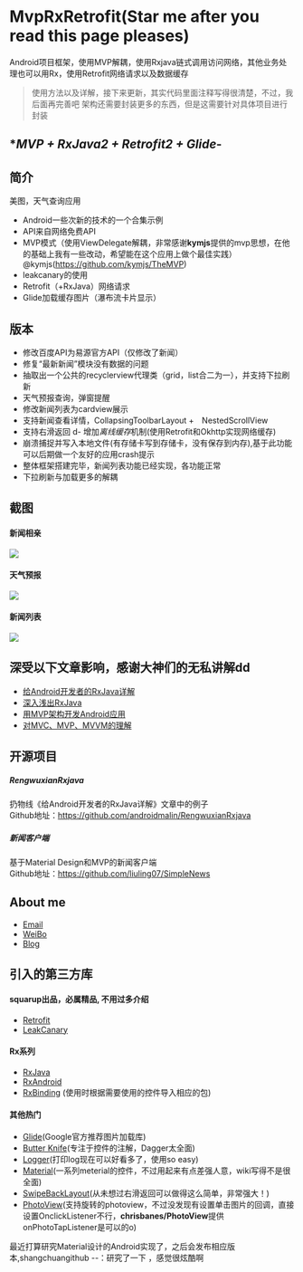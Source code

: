 # MvpRxRetrofit(Star me after you read this page pleases)
Android项目框架，使用MVP解耦，使用Rxjava链式调用访问网络，其他业务处理也可以用Rx，使用Retrofit网络请求以及数据缓存
>使用方法以及详解，接下来更新，其实代码里面注释写得很清楚，不过，我后面再完善吧
>架构还需要封装更多的东西，但是这需要针对具体项目进行封装

## **MVP + RxJava2 + Retrofit2 + Glide*-

## **简介**
美图，天气查询应用
- Android一些次新的技术的一个合集示例
- API来自网络免费API
- MVP模式（使用ViewDelegate解耦，非常感谢**kymjs**提供的mvp思想，在他的基础上我有一些改动，希望能在这个应用上做个最佳实践）@kymjs(https://github.com/kymjs/TheMVP)
- leakcanary的使用
- Retrofit（+RxJava）网络请求
- Glide加载缓存图片（瀑布流卡片显示）

## **版本**
- 修改百度API为易源官方API（仅修改了新闻）
- 修复“最新新闻”模块没有数据的问题
- 抽取出一个公共的recyclerview代理类（grid，list合二为一），并支持下拉刷新
- 天气预报查询，弹窗提醒
- 修改新闻列表为cardview展示
- 支持新闻查看详情，CollapsingToolbarLayout +　NestedScrollView
- 支持右滑返回
d- 增加*离线缓存*机制(使用Retrofit和Okhttp实现网络缓存)
- 崩溃捕捉并写入本地文件(有存储卡写到存储卡，没有保存到内存),基于此功能可以后期做一个友好的应用crash提示
- 整体框架搭建完毕，新闻列表功能已经实现，各功能正常
- 下拉刷新与加载更多的解耦


## **截图**

#### 新闻相亲
![](./picture3.PNG)
#### 天气预报
![](./picture1.png)
#### 新闻列表
![](./picture2.png)


## 深受以下文章影响，感谢大神们的无私讲解dd
* [给Android开发者的RxJava详解](http://gank.io/post/560e15be2dca930e00da1083)
* [深入浅出RxJava](http://blog.csdn.net/lzyzsd/article/details/41833541)
* [用MVP架构开发Android应用](http://kymjs.com/code/2015/11/09/01)
* [对MVC、MVP、MVVM的理解](http://blog.csdn.net/napolunyishi/article/details/22722345)

## **开源项目**

##### RengwuxianRxjava
扔物线《给Android开发者的RxJava详解》文章中的例子  
Github地址：https://github.com/androidmalin/RengwuxianRxjava

##### 新闻客户端
基于Material Design和MVP的新闻客户端    
Github地址：https://github.com/liuling07/SimpleNews

## **About me**
* [Email](717616019@qq.com)
* [WeiBo](http://weibo.com/KellenHu)
* [Blog](http://blog.csdn.net/westdeco)

## **引入的第三方库**
#### squarup出品，必属精品, 不用过多介绍
* [Retrofit](https://github.com/square/retrofit)
* [LeakCanary](https://github.com/square/leakcanary)

#### Rx系列
* [RxJava](https://github.com/ReactiveX/RxJava)
* [RxAndroid](https://github.com/ReactiveX/RxAndroid)
* [RxBinding](https://github.com/JakeWharton/RxBinding) (使用时根据需要使用的控件导入相应的包)

#### 其他热门
* [Glide](https://github.com/bumptech/glide)(Google官方推荐图片加载库)
* [Butter Knife](https://github.com/JakeWharton/butterknife)(专注于控件的注解，Dagger太全面)
* [Logger](https://github.com/orhanobut/logger)(打印log现在可以好看多了，使用so easy)
* [Material](https://github.com/rey5137/material)(一系列meterial的控件，不过用起来有点差强人意，wiki写得不是很全面)
* [SwipeBackLayout](https://github.com/ikew0ng/SwipeBackLayout)(从未想过右滑返回可以做得这么简单，非常强大！)
* [PhotoView](https://github.com/bm-x/PhotoView)(支持旋转的photoview，不过没发现有设置单击图片的回调，直接设置OnclickListener不行，**chrisbanes/PhotoView**提供onPhotoTapListener是可以的o)

最近打算研究Material设计的Android实现了，之后会发布相应版本,shangchuangithub
--：研究了一下 ，感觉很炫酷啊

